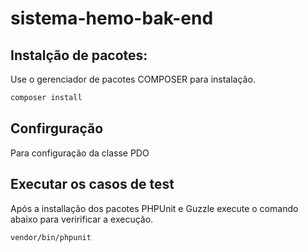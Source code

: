 # sistema-hemo-bak-end

## Instalção de pacotes:

Use o gerenciador de pacotes COMPOSER para instalação.

```bash
composer install
```
## Confirguração

Para configuração da classe PDO

## Executar os casos de test

Após a installação dos pacotes PHPUnit e Guzzle execute o comando abaixo para veririficar a execução.

```bash
vendor/bin/phpunit
```